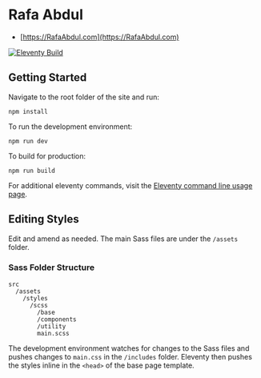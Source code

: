 # Rafa Abdul

- [https://RafaAbdul.com](https://RafaAbdul.com)

[![Eleventy Build](https://github.com/sasidhar/rafaabdul/actions/workflows/eleventy_build.yml/badge.svg)](https://github.com/sasidhar/rafaabdul/actions/workflows/eleventy_build.yml)


## Getting Started

Navigate to the root folder of the site and run:

```
npm install
```

To run the development environment:

```
npm run dev
```

To build for production:

```
npm run build
```
For additional eleventy commands, visit the [Eleventy command line usage page](https://www.11ty.dev/docs/usage/).

## Editing Styles
Edit and amend as needed. The main Sass files are under the `/assets` folder.
### Sass Folder Structure
```
src
  /assets
    /styles
      /scss
        /base
        /components
        /utility
        main.scss
```
The development environment watches for changes to the Sass files and pushes changes to `main.css` in the `/includes` folder. Eleventy then pushes the styles inline in the `<head>` of the base page template.

